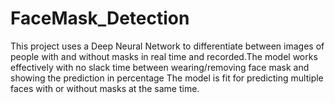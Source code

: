# FaceMask_Detection
This project uses a Deep Neural Network to differentiate between images of people with and without masks in real time and recorded.The model works effectively with no slack time between wearing/removing face mask and showing the prediction in percentage  The model is fit for predicting multiple faces with or without masks at the same time.

